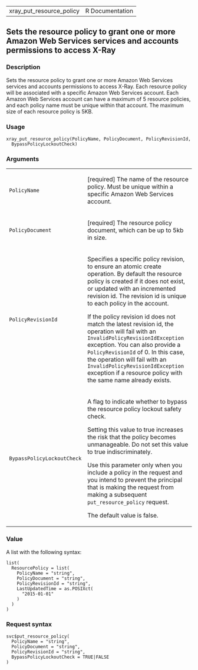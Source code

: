 <table style="width: 100%;">
<tbody>
<tr class="odd">
<td>xray_put_resource_policy</td>
<td style="text-align: right;">R Documentation</td>
</tr>
</tbody>
</table>

## Sets the resource policy to grant one or more Amazon Web Services services and accounts permissions to access X-Ray

### Description

Sets the resource policy to grant one or more Amazon Web Services
services and accounts permissions to access X-Ray. Each resource policy
will be associated with a specific Amazon Web Services account. Each
Amazon Web Services account can have a maximum of 5 resource policies,
and each policy name must be unique within that account. The maximum
size of each resource policy is 5KB.

### Usage

    xray_put_resource_policy(PolicyName, PolicyDocument, PolicyRevisionId,
      BypassPolicyLockoutCheck)

### Arguments

<table>
<colgroup>
<col style="width: 35%" />
<col style="width: 65%" />
</colgroup>
<tbody>
<tr class="odd">
<td><code
id="xray_put_resource_policy_:_PolicyName">PolicyName</code></td>
<td><p>[required] The name of the resource policy. Must be unique within
a specific Amazon Web Services account.</p></td>
</tr>
<tr class="even">
<td><code
id="xray_put_resource_policy_:_PolicyDocument">PolicyDocument</code></td>
<td><p>[required] The resource policy document, which can be up to 5kb
in size.</p></td>
</tr>
<tr class="odd">
<td><code
id="xray_put_resource_policy_:_PolicyRevisionId">PolicyRevisionId</code></td>
<td><p>Specifies a specific policy revision, to ensure an atomic create
operation. By default the resource policy is created if it does not
exist, or updated with an incremented revision id. The revision id is
unique to each policy in the account.</p>
<p>If the policy revision id does not match the latest revision id, the
operation will fail with an
<code>InvalidPolicyRevisionIdException</code> exception. You can also
provide a <code>PolicyRevisionId</code> of 0. In this case, the
operation will fail with an
<code>InvalidPolicyRevisionIdException</code> exception if a resource
policy with the same name already exists.</p></td>
</tr>
<tr class="even">
<td><code
id="xray_put_resource_policy_:_BypassPolicyLockoutCheck">BypassPolicyLockoutCheck</code></td>
<td><p>A flag to indicate whether to bypass the resource policy lockout
safety check.</p>
<p>Setting this value to true increases the risk that the policy becomes
unmanageable. Do not set this value to true indiscriminately.</p>
<p>Use this parameter only when you include a policy in the request and
you intend to prevent the principal that is making the request from
making a subsequent <code>put_resource_policy</code> request.</p>
<p>The default value is false.</p></td>
</tr>
</tbody>
</table>

### Value

A list with the following syntax:

    list(
      ResourcePolicy = list(
        PolicyName = "string",
        PolicyDocument = "string",
        PolicyRevisionId = "string",
        LastUpdatedTime = as.POSIXct(
          "2015-01-01"
        )
      )
    )

### Request syntax

    svc$put_resource_policy(
      PolicyName = "string",
      PolicyDocument = "string",
      PolicyRevisionId = "string",
      BypassPolicyLockoutCheck = TRUE|FALSE
    )

